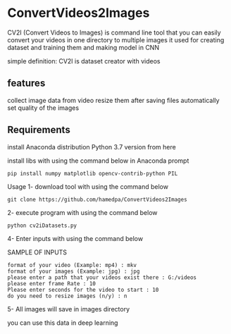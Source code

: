# ConvertVideos2Images
CV2I (Convert Videos to Images) is command line tool that you can easily convert your videos in one directory to multiple images
it used for creating dataset and training them and making model in CNN

simple definition: CV2I is dataset creator with videos

<h2>features</h2>

collect image data from video resize them after saving files automatically
set quality of the images

<h2>Requirements</h2>


install Anaconda distribution Python 3.7 version from here

install libs with using the command below in Anaconda prompt


    pip install numpy matplotlib opencv-contrib-python PIL
    
    
<p>Usage 1- download tool with using the command below</p>
    

    git clone https://github.com/hamedpa/ConvertVideos2Images
    
<p>2- execute program with using the command below</p>

    python cv2iDatasets.py 


<p>4- Enter inputs with using the command below</p>

SAMPLE OF INPUTS

    format of your video (Example: mp4) : mkv
    format of your images (Example: jpg) : jpg
    please enter a path that your videos exist there : G:/videos
    please enter frame Rate : 10
    Please enter seconds for the video to start : 10
    do you need to resize images (n/y) : n


<p>5- All images will save in images directory</p>

you can use this data in deep learning
